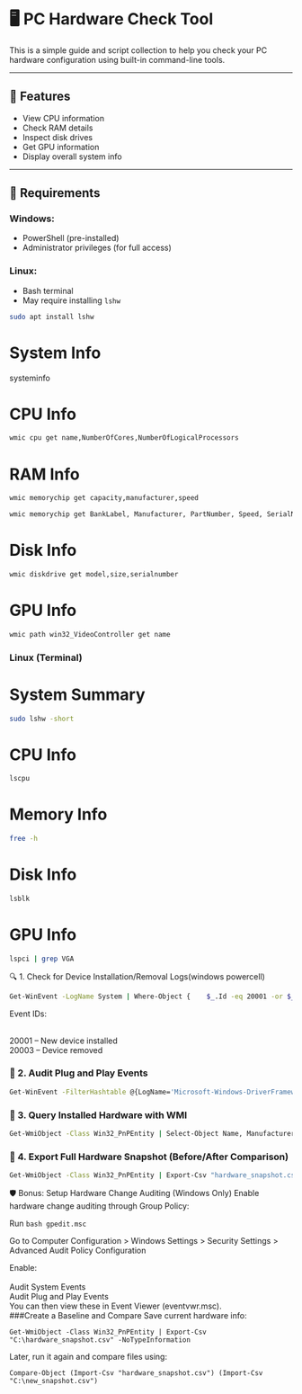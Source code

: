 # 🖥️ PC Hardware Check Tool

This is a simple guide and script collection to help you check your PC hardware configuration using built-in command-line tools.

---

## 📌 Features

- View CPU information
- Check RAM details
- Inspect disk drives
- Get GPU information
- Display overall system info

---

## 🧰 Requirements

### Windows:
- PowerShell (pre-installed)
- Administrator privileges (for full access)

### Linux:
- Bash terminal
- May require installing `lshw`

```bash
sudo apt install lshw
```
# System Info
systeminfo

# CPU Info
```bash
wmic cpu get name,NumberOfCores,NumberOfLogicalProcessors
```
# RAM Info
```bash
wmic memorychip get capacity,manufacturer,speed
```
```bash
wmic memorychip get BankLabel, Manufacturer, PartNumber, Speed, SerialNumber
```
# Disk Info
```bash
wmic diskdrive get model,size,serialnumber
```
# GPU Info
```bash
wmic path win32_VideoController get name
```
### Linux (Terminal)
# System Summary
```bash
sudo lshw -short
```
# CPU Info
```bash
lscpu
```
# Memory Info
```bash
free -h
```
# Disk Info
```bash
lsblk
```
# GPU Info
```bash
lspci | grep VGA
```
🔍 1. Check for Device Installation/Removal Logs(windows  powercell)
```bash
Get-WinEvent -LogName System | Where-Object {    $_.Id -eq 20001 -or $_.Id -eq 20003 } | Select-Object TimeCreated, Id, Message | Format-Table -AutoSize
```
Event IDs:

<br>20001 – New device installed
<br>20003 – Device removed
### 🔧 2. Audit Plug and Play Events
```bash
Get-WinEvent -FilterHashtable @{LogName='Microsoft-Windows-DriverFrameworks-UserMode/Operational'; ID=1003} |   Select-Object TimeCreated, Message
```
### 🧠 3. Query Installed Hardware with WMI
```bash
Get-WmiObject -Class Win32_PnPEntity | Select-Object Name, Manufacturer, DeviceID
```
### 🧾 4. Export Full Hardware Snapshot (Before/After Comparison)
```bash
Get-WmiObject -Class Win32_PnPEntity | Export-Csv "hardware_snapshot.csv" -NoTypeInformation
```
🛡️ Bonus: Setup Hardware Change Auditing (Windows Only)
Enable hardware change auditing through Group Policy:<br>

Run
```bash gpedit.msc```

Go to Computer Configuration > Windows Settings > Security Settings > Advanced Audit Policy Configuration<br>

Enable:<br>
<br>
Audit System Events
<br>
Audit Plug and Play Events
<br>
You can then view these in Event Viewer (eventvwr.msc).<br>
###Create a Baseline and Compare
Save current hardware info:
```bach
Get-WmiObject -Class Win32_PnPEntity | Export-Csv "C:\hardware_snapshot.csv" -NoTypeInformation
```
Later, run it again and compare files using:
```bach
Compare-Object (Import-Csv "hardware_snapshot.csv") (Import-Csv "C:\new_snapshot.csv")
```
